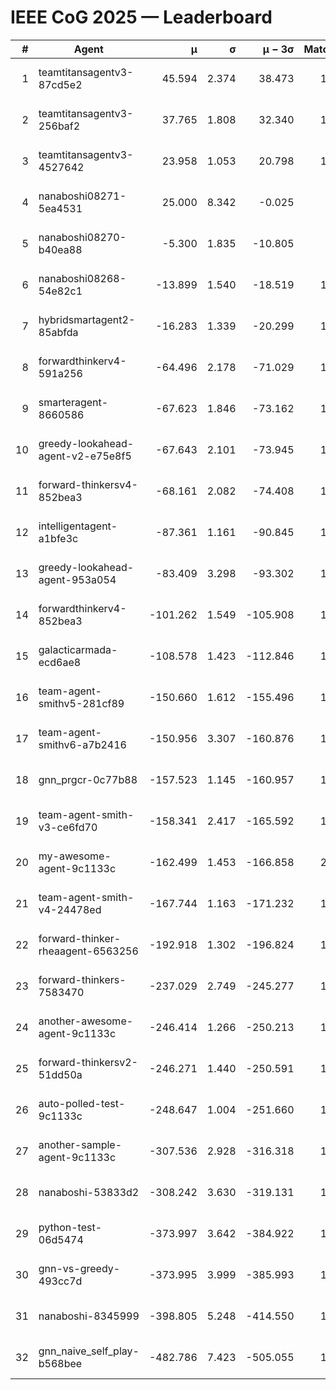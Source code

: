 # IEEE CoG 2025 — Leaderboard

| # | Agent | μ | σ | μ − 3σ | Matches | Updated |
|---:|---|---:|---:|---:|---:|---|
| 1 | teamtitansagentv3-87cd5e2 | 45.594 | 2.374 | 38.473 | 1540 | 2025-08-27 08:11 |
| 2 | teamtitansagentv3-256baf2 | 37.765 | 1.808 | 32.340 | 1580 | 2025-08-27 08:11 |
| 3 | teamtitansagentv3-4527642 | 23.958 | 1.053 | 20.798 | 1480 | 2025-08-27 08:11 |
| 4 | nanaboshi08271-5ea4531 | 25.000 | 8.342 | -0.025 | 20 | 2025-08-27 08:11 |
| 5 | nanaboshi08270-b40ea88 | -5.300 | 1.835 | -10.805 | 360 | 2025-08-27 08:11 |
| 6 | nanaboshi08268-54e82c1 | -13.899 | 1.540 | -18.519 | 1320 | 2025-08-27 08:11 |
| 7 | hybridsmartagent2-85abfda | -16.283 | 1.339 | -20.299 | 1321 | 2025-08-27 08:11 |
| 8 | forwardthinkerv4-591a256 | -64.496 | 2.178 | -71.029 | 1400 | 2025-08-27 08:11 |
| 9 | smarteragent-8660586 | -67.623 | 1.846 | -73.162 | 1295 | 2025-08-27 08:11 |
| 10 | greedy-lookahead-agent-v2-e75e8f5 | -67.643 | 2.101 | -73.945 | 1438 | 2025-08-27 08:11 |
| 11 | forward-thinkersv4-852bea3 | -68.161 | 2.082 | -74.408 | 1472 | 2025-08-27 08:11 |
| 12 | intelligentagent-a1bfe3c | -87.361 | 1.161 | -90.845 | 1478 | 2025-08-27 08:11 |
| 13 | greedy-lookahead-agent-953a054 | -83.409 | 3.298 | -93.302 | 1598 | 2025-08-27 08:11 |
| 14 | forwardthinkerv4-852bea3 | -101.262 | 1.549 | -105.908 | 1282 | 2025-08-27 08:11 |
| 15 | galacticarmada-ecd6ae8 | -108.578 | 1.423 | -112.846 | 1460 | 2025-08-27 08:11 |
| 16 | team-agent-smithv5-281cf89 | -150.660 | 1.612 | -155.496 | 1860 | 2025-08-27 08:11 |
| 17 | team-agent-smithv6-a7b2416 | -150.956 | 3.307 | -160.876 | 1840 | 2025-08-27 08:11 |
| 18 | gnn_prgcr-0c77b88 | -157.523 | 1.145 | -160.957 | 1300 | 2025-08-27 08:11 |
| 19 | team-agent-smith-v3-ce6fd70 | -158.341 | 2.417 | -165.592 | 1680 | 2025-08-27 08:11 |
| 20 | my-awesome-agent-9c1133c | -162.499 | 1.453 | -166.858 | 2200 | 2025-08-27 08:11 |
| 21 | team-agent-smith-v4-24478ed | -167.744 | 1.163 | -171.232 | 1600 | 2025-08-27 08:11 |
| 22 | forward-thinker-rheaagent-6563256 | -192.918 | 1.302 | -196.824 | 1708 | 2025-08-27 08:11 |
| 23 | forward-thinkers-7583470 | -237.029 | 2.749 | -245.277 | 1720 | 2025-08-27 08:11 |
| 24 | another-awesome-agent-9c1133c | -246.414 | 1.266 | -250.213 | 1800 | 2025-08-27 08:11 |
| 25 | forward-thinkersv2-51dd50a | -246.271 | 1.440 | -250.591 | 1828 | 2025-08-27 08:11 |
| 26 | auto-polled-test-9c1133c | -248.647 | 1.004 | -251.660 | 1420 | 2025-08-27 08:11 |
| 27 | another-sample-agent-9c1133c | -307.536 | 2.928 | -316.318 | 1820 | 2025-08-27 08:11 |
| 28 | nanaboshi-53833d2 | -308.242 | 3.630 | -319.131 | 1560 | 2025-08-27 08:11 |
| 29 | python-test-06d5474 | -373.997 | 3.642 | -384.922 | 1420 | 2025-08-27 08:11 |
| 30 | gnn-vs-greedy-493cc7d | -373.995 | 3.999 | -385.993 | 1540 | 2025-08-27 08:11 |
| 31 | nanaboshi-8345999 | -398.805 | 5.248 | -414.550 | 1600 | 2025-08-27 08:11 |
| 32 | gnn_naive_self_play-b568bee | -482.786 | 7.423 | -505.055 | 1180 | 2025-08-27 08:11 |
